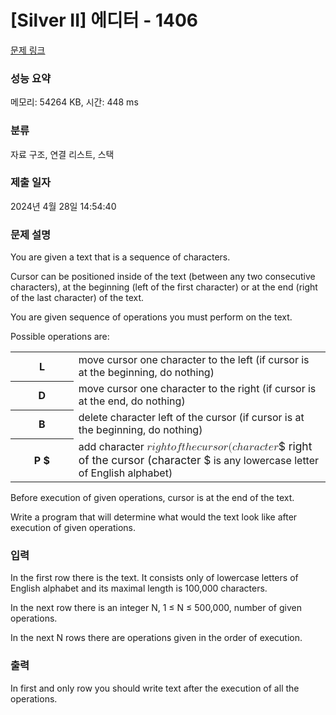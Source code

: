# [Silver II] 에디터 - 1406 

[문제 링크](https://www.acmicpc.net/problem/1406) 

### 성능 요약

메모리: 54264 KB, 시간: 448 ms

### 분류

자료 구조, 연결 리스트, 스택

### 제출 일자

2024년 4월 28일 14:54:40

### 문제 설명

<p>You are given a text that is a sequence of characters.</p>

<p>Cursor can be positioned inside of the text (between any two consecutive characters), at the beginning (left of the first character) or at the end (right of the last character) of the text.</p>

<p>You are given sequence of operations you must perform on the text. </p>

<p>Possible operations are: </p>

<table class="table table-bordered" style="width:100%">
	<tbody>
		<tr>
			<th style="width:20%">L</th>
			<td style="width:80%">move cursor one character to the left (if cursor is at the beginning, do nothing)</td>
		</tr>
		<tr>
			<th>D</th>
			<td>move cursor one character to the right (if cursor is at the end, do nothing)</td>
		</tr>
		<tr>
			<th>B</th>
			<td>delete character left of the cursor (if cursor is at the beginning, do nothing)</td>
		</tr>
		<tr>
			<th>P $</th>
			<td>add character <mjx-container class="MathJax" jax="CHTML" style="font-size: 109%; position: relative;"><mjx-math class="MJX-TEX" aria-hidden="true"><mjx-mi class="mjx-i"><mjx-c class="mjx-c1D45F TEX-I"></mjx-c></mjx-mi><mjx-mi class="mjx-i"><mjx-c class="mjx-c1D456 TEX-I"></mjx-c></mjx-mi><mjx-mi class="mjx-i"><mjx-c class="mjx-c1D454 TEX-I"></mjx-c></mjx-mi><mjx-mi class="mjx-i"><mjx-c class="mjx-c210E TEX-I"></mjx-c></mjx-mi><mjx-mi class="mjx-i"><mjx-c class="mjx-c1D461 TEX-I"></mjx-c></mjx-mi><mjx-mi class="mjx-i"><mjx-c class="mjx-c1D45C TEX-I"></mjx-c></mjx-mi><mjx-mi class="mjx-i"><mjx-c class="mjx-c1D453 TEX-I"></mjx-c></mjx-mi><mjx-mi class="mjx-i"><mjx-c class="mjx-c1D461 TEX-I"></mjx-c></mjx-mi><mjx-mi class="mjx-i"><mjx-c class="mjx-c210E TEX-I"></mjx-c></mjx-mi><mjx-mi class="mjx-i"><mjx-c class="mjx-c1D452 TEX-I"></mjx-c></mjx-mi><mjx-mi class="mjx-i"><mjx-c class="mjx-c1D450 TEX-I"></mjx-c></mjx-mi><mjx-mi class="mjx-i"><mjx-c class="mjx-c1D462 TEX-I"></mjx-c></mjx-mi><mjx-mi class="mjx-i"><mjx-c class="mjx-c1D45F TEX-I"></mjx-c></mjx-mi><mjx-mi class="mjx-i"><mjx-c class="mjx-c1D460 TEX-I"></mjx-c></mjx-mi><mjx-mi class="mjx-i"><mjx-c class="mjx-c1D45C TEX-I"></mjx-c></mjx-mi><mjx-mi class="mjx-i"><mjx-c class="mjx-c1D45F TEX-I"></mjx-c></mjx-mi><mjx-mo class="mjx-n"><mjx-c class="mjx-c28"></mjx-c></mjx-mo><mjx-mi class="mjx-i"><mjx-c class="mjx-c1D450 TEX-I"></mjx-c></mjx-mi><mjx-mi class="mjx-i"><mjx-c class="mjx-c210E TEX-I"></mjx-c></mjx-mi><mjx-mi class="mjx-i"><mjx-c class="mjx-c1D44E TEX-I"></mjx-c></mjx-mi><mjx-mi class="mjx-i"><mjx-c class="mjx-c1D45F TEX-I"></mjx-c></mjx-mi><mjx-mi class="mjx-i"><mjx-c class="mjx-c1D44E TEX-I"></mjx-c></mjx-mi><mjx-mi class="mjx-i"><mjx-c class="mjx-c1D450 TEX-I"></mjx-c></mjx-mi><mjx-mi class="mjx-i"><mjx-c class="mjx-c1D461 TEX-I"></mjx-c></mjx-mi><mjx-mi class="mjx-i"><mjx-c class="mjx-c1D452 TEX-I"></mjx-c></mjx-mi><mjx-mi class="mjx-i"><mjx-c class="mjx-c1D45F TEX-I"></mjx-c></mjx-mi></mjx-math><mjx-assistive-mml unselectable="on" display="inline"><math xmlns="http://www.w3.org/1998/Math/MathML"><mi>r</mi><mi>i</mi><mi>g</mi><mi>h</mi><mi>t</mi><mi>o</mi><mi>f</mi><mi>t</mi><mi>h</mi><mi>e</mi><mi>c</mi><mi>u</mi><mi>r</mi><mi>s</mi><mi>o</mi><mi>r</mi><mo stretchy="false">(</mo><mi>c</mi><mi>h</mi><mi>a</mi><mi>r</mi><mi>a</mi><mi>c</mi><mi>t</mi><mi>e</mi><mi>r</mi></math></mjx-assistive-mml><span aria-hidden="true" class="no-mathjax mjx-copytext">$ right of the cursor (character $</span></mjx-container> is any lowercase letter of English alphabet)</td>
		</tr>
	</tbody>
</table>

<p>Before execution of given operations, cursor is at the end of the text. </p>

<p>Write a program that will determine what would the text look like after execution of given operations. </p>

### 입력 

 <p>In the first row there is the text. It consists only of lowercase letters of English alphabet and its maximal length is 100,000 characters.</p>

<p>In the next row there is an integer N, 1 ≤ N ≤ 500,000, number of given operations. </p>

<p>In the next N rows there are operations given in the order of execution. </p>

### 출력 

 <p>In first and only row you should write text after the execution of all the operations. </p>

